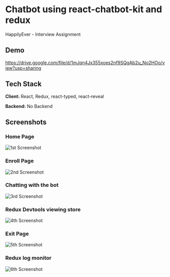 
# Chatbot using react-chatbot-kit and redux

HappilyEver - Interview Assignment



## Demo

https://drive.google.com/file/d/1mJqn4Jx355xoes2nf9SQgAb2u_No2HOo/view?usp=sharing


## Tech Stack

**Client:** React, Redux, react-typed, react-reveal

**Backend:** No Backend




## Screenshots

### Home Page

![1st Screenshot](https://drive.google.com/file/d/1u_8Zk-u-c8wdPyAZgw24r8MDCTJMNSAB/view?usp=sharing)

### Enroll Page

![2nd Screenshot](https://drive.google.com/file/d/1N1soq9BjDeuBHB1WzPQM8n3g7KwxY_Ht/view?usp=sharing)

### Chatting with the bot

![3rd Screenshot](https://drive.google.com/file/d/1TMRZUO4YcNjiPLAd3M_pLWM6gzS8s6hv/view?usp=sharing)

### Redux Devtools viewing store

![4th Screenshot](https://drive.google.com/file/d/1HiFu0lSFaXmduDSwqrVl9bUlQnkbujua/view?usp=sharing)

### Exit Page

![5th Screenshot](https://drive.google.com/file/d/1-9KfK5SF20eWCygf0ptLm4HTucqhoVOE/view?usp=sharing)

### Redux log monitor

![6th Screenshot](https://drive.google.com/file/d/1geqKVgMOfKl6Jhjymtt-GqUPM3fIbpGB/view?usp=sharing)

